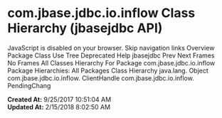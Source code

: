 # com.jbase.jdbc.io.inflow Class Hierarchy (jbasejdbc   API)

JavaScript is disabled on your browser. Skip navigation links Overview Package Class Use Tree Deprecated Help jbasejdbc Prev Next Frames No Frames All Classes Hierarchy For Package com.jbase.jdbc.io.inflow Package Hierarchies: All Packages Class Hierarchy java.lang. Object com.jbase.jdbc.io.inflow. ClientHandle com.jbase.jdbc.io.inflow. PendingChang  

**Created At:** 9/25/2017 10:51:04 AM  
**Updated At:** 2/15/2018 8:02:50 AM  

